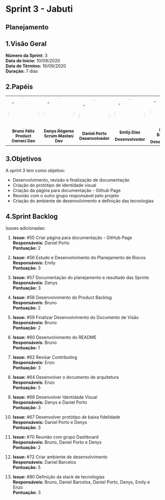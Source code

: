 # Sprint 3 - Jabuti

## Planejamento 

## 1.Visão Geral
**Número da Sprint:** 3<br>
**Data de Início:** 10/09/2020<br>
**Data de Término:** 16/09/2020<br>
**Duração:** 7 dias<br>

## 2.Papéis

<table>
    <tr>
     <td align="center"><a href="https://github.com/Bruno-Felix"><img style="border-radius: 50%;" src="https://avatars2.githubusercontent.com/u/38890440?s=400&u=9c14ab68fc12dbeb25956056fe86bb075d138fa5&v=4" width="100px;" alt=""/><br /><sub><b>Bruno Félix</b><br><b>Product Owner/ Dev</b></sub></a><br /><a href="https://github.com/Bruno-Felix"></a>           </td>
        <td align="center"><a href="https://github.com/DenysRogeres"><img style="border-radius: 50%;" src="https://avatars0.githubusercontent.com/u/54676096?s=400&u=7b70aa8d6bd5ef6edffcd43686e81beb60546027&v=4" width="100px;" alt=""/><br /><sub><b>Denys Rógeres</b><br><b>Scrum Master/ Dev</b></sub></a><br /><a href="https://github.com/DenysRogeres"></a></td>
        <td align="center"><a href="https://github.com/DanielPortods"><img style="border-radius: 50%;" src="https://avatars3.githubusercontent.com/u/48573556?s=400&u=e1d90cb87288030c0fcb57a9b537dd88a77e1525&v=4" width="100px;" alt=""/><br /><sub><b>Daniel Porto</b><br><b>Desenvolvedor</b></sub></a><br /><a href="https://github.com/DanielPortods"></a></td>
        <td align="center"><a href="https://github.com/emysdias"><img style="border-radius: 50%;" src="https://avatars3.githubusercontent.com/u/52640974?s=400&u=78292e0e872227c1bc7da0352748d0a12306ea39&v=4" width="100px;" alt=""/><br /><sub><b>Emily Dias</b><br><b>Desenvolvedor</sub></a><br /><a href="https://github.com/emysdias"></a></td>
        <td align="center"><a href="https://github.com/daniel-bm"><img style="border-radius: 50%;" src="https://avatars1.githubusercontent.com/u/38585724?s=400&u=46d21bc14c3d1acce6829b8a96329d23f432549f&v=4" width="100px;" alt=""/><br /><sub><b>Daniel Barcelos</b><br><b>Desenvolvedor</sub></a><br /><a href="https://github.com/daniel-bm"></a></td>
        <td align="center"><a href="https://github.com/enzoggqs"><img style="border-radius: 50%;" src="https://avatars3.githubusercontent.com/u/38733364?s=400&u=03933ce39868586c14b93dc9c99f37c19bb9ee9b&v=4" width="100px;" alt=""/><br /><sub><b>Enzo Gabriel</b><br><b>Desenvolvedor</sub></a><br /><a href="https://github.com/enzoggqs"></a></td>
        </tr>
    </table>


## 3.Objetivos
A sprint 3 tem como objetivo:
- Desenvolvimento, revisão e finalização de documentação
- Criação do protótipo de identidade visual
- Criação da página para documentação - Github Page
- Reunião com o outro grupo responsável pelo projeto
- Criação do ambiente de desenvolvimento e definição das tecnologias

## 4.Sprint Backlog
Issues adicionadas: 
1. **Issue:** #55 Criar página para documentação - GitHub Page <br>
**Responsáveis:** Daniel Porto<br>
**Pontuação:** 2

2. **Issue:** #56 Estudo e Desenvolvimento do Planejamento de Riscos<br>
**Responsáveis:** Emily<br>
**Pontuação:** 3

3. **Issue:** #57 Documentação do planejamento e resultado das Sprints<br>
**Responsáveis:** Denys<br>
**Pontuação:** 3

4. **Issue:** #58 Desenvolvimento do Product Backlog<br>
**Responsáveis:** Bruno<br>
**Pontuação:** 2

5. **Issue:** #59 Finalizar Desenvolvimento do Documento de Visão<br>
**Responsáveis:** Bruno<br>
**Pontuação:** 2

6. **Issue:** #60 Desenvolvimento do README<br>
**Responsáveis:** Bruno<br>
**Pontuação:** 1

7. **Issue:** #62 Revisar Contributing<br>
**Responsáveis:** Enzo<br>
**Pontuação:** 3

8. **Issue:** #64 Desenvolver o documento de arquitetura<br>
**Responsáveis:** Enzo<br>
**Pontuação:** 5

9. **Issue:** #66 Desenvolver Identidade Visual<br>
**Responsáveis:** Denys e Daniel Porto<br>
**Pontuação:** 3

10. **Issue:** #67 Desenvolver protótipo de baixa fidelidade<br>
**Responsáveis:** Daniel Porto e Denys<br>
**Pontuação:** 3

11. **Issue:** #70 Reunião com grupo Dashboard<br>
**Responsáveis:** Bruno, Daniel Porto e Denys<br>
**Pontuação:** 2

12. **Issue:** #72 Criar ambiente de desenvolvimento<br>
**Responsáveis:** Daniel Barcelos<br>
**Pontuação:** 5

13. **Issue:** #80 Definição da stack de tecnologias<br>
**Responsáveis:** Bruno, Daniel Barcelos, Daniel Porto, Denys, Emily e Enzo<br>
**Pontuação:** 3



